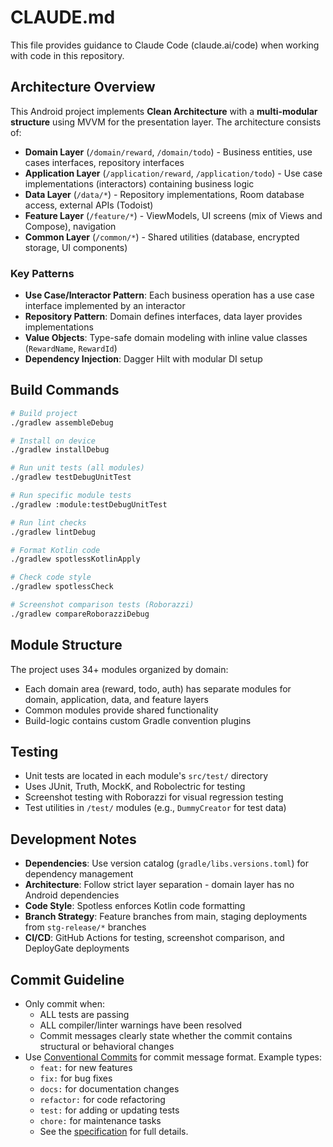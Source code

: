 # CLAUDE.md

This file provides guidance to Claude Code (claude.ai/code) when working with code in this repository.

## Architecture Overview

This Android project implements **Clean Architecture** with a **multi-modular structure** using MVVM for the presentation layer. The architecture consists of:

- **Domain Layer** (`/domain/reward`, `/domain/todo`) - Business entities, use cases interfaces, repository interfaces
- **Application Layer** (`/application/reward`, `/application/todo`) - Use case implementations (interactors) containing business logic
- **Data Layer** (`/data/*`) - Repository implementations, Room database access, external APIs (Todoist)
- **Feature Layer** (`/feature/*`) - ViewModels, UI screens (mix of Views and Compose), navigation
- **Common Layer** (`/common/*`) - Shared utilities (database, encrypted storage, UI components)

### Key Patterns
- **Use Case/Interactor Pattern**: Each business operation has a use case interface implemented by an interactor
- **Repository Pattern**: Domain defines interfaces, data layer provides implementations
- **Value Objects**: Type-safe domain modeling with inline value classes (`RewardName`, `RewardId`)
- **Dependency Injection**: Dagger Hilt with modular DI setup

## Build Commands

```bash
# Build project
./gradlew assembleDebug

# Install on device
./gradlew installDebug

# Run unit tests (all modules)
./gradlew testDebugUnitTest

# Run specific module tests
./gradlew :module:testDebugUnitTest

# Run lint checks
./gradlew lintDebug

# Format Kotlin code
./gradlew spotlessKotlinApply

# Check code style
./gradlew spotlessCheck

# Screenshot comparison tests (Roborazzi)
./gradlew compareRoborazziDebug
```

## Module Structure

The project uses 34+ modules organized by domain:
- Each domain area (reward, todo, auth) has separate modules for domain, application, data, and feature layers
- Common modules provide shared functionality
- Build-logic contains custom Gradle convention plugins

## Testing

- Unit tests are located in each module's `src/test/` directory
- Uses JUnit, Truth, MockK, and Robolectric for testing
- Screenshot testing with Roborazzi for visual regression testing
- Test utilities in `/test/` modules (e.g., `DummyCreator` for test data)

## Development Notes

- **Dependencies**: Use version catalog (`gradle/libs.versions.toml`) for dependency management
- **Architecture**: Follow strict layer separation - domain layer has no Android dependencies
- **Code Style**: Spotless enforces Kotlin code formatting
- **Branch Strategy**: Feature branches from main, staging deployments from `stg-release/*` branches
- **CI/CD**: GitHub Actions for testing, screenshot comparison, and DeployGate deployments

## Commit Guideline

- Only commit when:
    - ALL tests are passing
    - ALL compiler/linter warnings have been resolved
    - Commit messages clearly state whether the commit contains structural or behavioral changes
- Use [Conventional Commits](https://www.conventionalcommits.org/en/v1.0.0/) for commit message format. Example types:
    - `feat:` for new features
    - `fix:` for bug fixes
    - `docs:` for documentation changes
    - `refactor:` for code refactoring
    - `test:` for adding or updating tests
    - `chore:` for maintenance tasks
    - See the [specification](https://www.conventionalcommits.org/en/v1.0.0/) for full details.